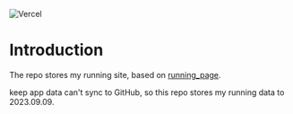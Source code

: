 ![Vercel](https://vercelbadge.vercel.app/api/real-jiakai/running_page)

# Introduction

The repo stores my running site, based on [running_page](https://github.com/yihong0618/running_page).

keep app data can't sync to GitHub, so this repo stores my running data to 2023.09.09.
